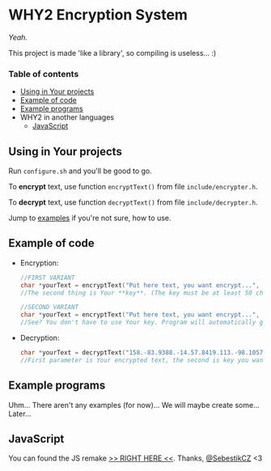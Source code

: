 # WHY2 Encryption System

*Yeah.*

This project is made 'like a library', so compiling is useless... :)

### Table of contents

  - [Using in Your projects](#using-in-your-projects)
  - [Example of code](#example-of-code)
  - [Example programs](#example-programs)
  - WHY2 in another languages
    - [JavaScript](#javascript)

## Using in Your projects 

Run `configure.sh` and you'll be good to go.

To **encrypt** text, use function `encryptText()` from file `include/encrypter.h`.

To **decrypt** text, use function `decryptText()` from file `include/decrypter.h`.

Jump to [examples](#examples) if you're not sure, how to use.

## Example of code

- Encryption:
    ```c
    //FIRST VARIANT
    char *yourText = encryptText("Put here text, you want encrypt...", "tzXlZGxkhfYOvRthqokDrmGFyDMylgmeIlrJTpVAwuqrLjABXM");
    //The second thing is Your **key**. (The key must be at least 50 characters long!)

    //SECOND VARIANT
    char *yourText = encryptText("Put here text, you want encrypt...", NULL);
    //See? You don't have to use Your key. Program will automatically generate one for you. It will be printed out, so save it somewhere.
    ```

- Decryption:
    ```c
    char *yourText = decryptText("158.-83.9388.-14.57.8419.113.-98.10576", "tzXlZGxkhfYOvRthqokDrmGFyDMylgmeIlrJTpVAwuqrLjABXM");
    //First parameter is Your encrypted text, the second is key you want to use for decryption it.
    ```

## Example programs

Uhm... There aren't any examples (for now)... We will maybe create some... Later...

## JavaScript

You can found the JS remake [>> RIGHT HERE <<](https://github.com/ENDev-WHY2/WHY2-Encryption-System/tree/js). Thanks, [@SebestikCZ](https://github.com/SebestikCZ) <3
